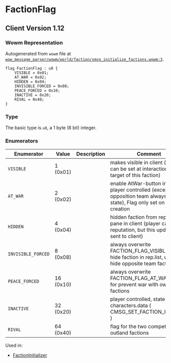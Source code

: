 # FactionFlag

## Client Version 1.12

### Wowm Representation

Autogenerated from `wowm` file at [`wow_message_parser/wowm/world/faction/smsg_initialize_factions.wowm:3`](https://github.com/gtker/wow_messages/tree/main/wow_message_parser/wowm/world/faction/smsg_initialize_factions.wowm#L3).

```rust,ignore
flag FactionFlag : u8 {
    VISIBLE = 0x01;
    AT_WAR = 0x02;
    HIDDEN = 0x04;
    INVISIBLE_FORCED = 0x08;
    PEACE_FORCED = 0x10;
    INACTIVE = 0x20;
    RIVAL = 0x40;
}
```
### Type
The basic type is `u8`, a 1 byte (8 bit) integer.
### Enumerators
| Enumerator | Value  | Description | Comment |
| --------- | -------- | ----------- | ------- |
| `VISIBLE` | 1 (0x01) |  | makes visible in client (set or can be set at interaction with target of this faction) |
| `AT_WAR` | 2 (0x02) |  | enable AtWar-button in client. player controlled (except opposition team always war state), Flag only set on initial creation |
| `HIDDEN` | 4 (0x04) |  | hidden faction from reputation pane in client (player can gain reputation, but this update not sent to client) |
| `INVISIBLE_FORCED` | 8 (0x08) |  | always overwrite FACTION_FLAG_VISIBLE and hide faction in rep.list, used for hide opposite team factions |
| `PEACE_FORCED` | 16 (0x10) |  | always overwrite FACTION_FLAG_AT_WAR, used for prevent war with own team factions |
| `INACTIVE` | 32 (0x20) |  | player controlled, state stored in characters.data ( CMSG_SET_FACTION_INACTIVE ) |
| `RIVAL` | 64 (0x40) |  | flag for the two competing outland factions |

Used in:
* [FactionInitializer](factioninitializer.md)

